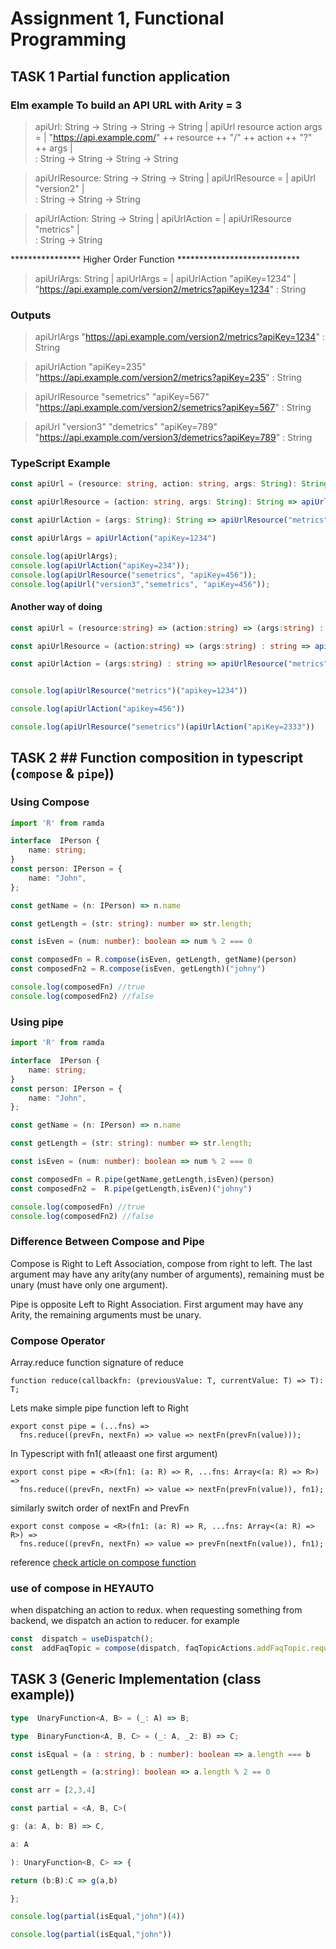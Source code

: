 # Assignment 1, Functional Programming

## TASK 1   Partial function application

### Elm example To build an API URL  with Arity = 3

> apiUrl: String -> String -> String -> String
| apiUrl resource action args =
|   "https://api.example.com/" ++ resource ++ "/" ++ action ++ "?" ++ args
|   
<function> : String -> String -> String -> String


> apiUrlResource: String -> String -> String
| apiUrlResource =
|   apiUrl "version2"
|   
<function> : String -> String -> String

> apiUrlAction: String -> String
| apiUrlAction =
|   apiUrlResource "metrics"
|   
<function> : String -> String

**************** Higher Order Function ****************************
> apiUrlArgs: String
| apiUrlArgs =
|   apiUrlAction "apiKey=1234"
|   
"https://api.example.com/version2/metrics?apiKey=1234" : String

### Outputs
> apiUrlArgs
"https://api.example.com/version2/metrics?apiKey=1234" : String

> apiUrlAction "apiKey=235"
"https://api.example.com/version2/metrics?apiKey=235" : String

> apiUrlResource "semetrics" "apiKey=567"
"https://api.example.com/version2/semetrics?apiKey=567" : String

> apiUrl "version3" "demetrics" "apiKey=789"
"https://api.example.com/version3/demetrics?apiKey=789" : String






### TypeScript Example
```ts
const apiUrl = (resource: string, action: string, args: String): String => `https://api.example.com/${resource}/${action}?${args}`;

const apiUrlResource = (action: string, args: String): String => apiUrl("version2",action,args)

const apiUrlAction = (args: String): String => apiUrlResource("metrics",args)

const apiUrlArgs = apiUrlAction("apiKey=1234")

console.log(apiUrlArgs);
console.log(apiUrlAction("apiKey=234"));
console.log(apiUrlResource("semetrics", "apiKey=456"));
console.log(apiUrl("version3","semetrics", "apiKey=456"));
```
#### Another way of doing
```ts
const apiUrl = (resource:string) => (action:string) => (args:string) : string=> `https://api.example.com/${resource}/${action}?${args}`

const apiUrlResource = (action:string) => (args:string) : string => apiUrl("version2")(action)(args)

const apiUrlAction = (args:string) : string => apiUrlResource("metrics")(args)


console.log(apiUrlResource("metrics")("apikey=1234"))

console.log(apiUrlAction("apikey=456"))

console.log(apiUrlResource("semetrics")(apiUrlAction("apiKey=2333"))
```

## TASK 2   ## Function composition in typescript (`compose`  &  `pipe`))

### Using Compose

```ts
import 'R' from ramda

interface  IPerson {
	name: string;
}
const person: IPerson = {
	name: "John",
};

const getName = (n: IPerson) => n.name

const getLength = (str: string): number => str.length;

const isEven = (num: number): boolean => num % 2 === 0

const composedFn = R.compose(isEven, getLength, getName)(person)
const composedFn2 = R.compose(isEven, getLength)("johny")

console.log(composedFn) //true
console.log(composedFn2) //false
```
 
 ### Using pipe

```ts
import 'R' from ramda

interface  IPerson {
	name: string;
}
const person: IPerson = {
	name: "John",
};

const getName = (n: IPerson) => n.name

const getLength = (str: string): number => str.length;

const isEven = (num: number): boolean => num % 2 === 0

const composedFn = R.pipe(getName,getLength,isEven)(person)
const composedFn2 =  R.pipe(getLength,isEven)("johny")

console.log(composedFn) //true
console.log(composedFn2) //false
```
### Difference Between Compose and Pipe

Compose is Right to Left Association, compose from right to left. The last argument may have any arity(any number of arguments), remaining must be unary (must have only one argument).

Pipe is opposite Left to Right Association. First argument may have any Arity, the remaining arguments must be unary.

### Compose Operator

Array.reduce function
signature of reduce
```
function reduce(callbackfn: (previousValue: T, currentValue: T) => T): T;
```
Lets make simple pipe function left to Right
```
export const pipe = (...fns) =>
  fns.reduce((prevFn, nextFn) => value => nextFn(prevFn(value)));
```
In Typescript with fn1( atleaast one first argument)
```
export const pipe = <R>(fn1: (a: R) => R, ...fns: Array<(a: R) => R>) =>
  fns.reduce((prevFn, nextFn) => value => nextFn(prevFn(value)), fn1);
```
similarly switch order of nextFn and PrevFn

```
export const compose = <R>(fn1: (a: R) => R, ...fns: Array<(a: R) => R>) =>
  fns.reduce((prevFn, nextFn) => value => prevFn(nextFn(value)), fn1);
```
reference [check article on compose function](https://dev.to/ascorbic/creating-a-typed-compose-function-in-typescript-3-351i)

### use of compose in HEYAUTO

when dispatching an action to redux. when requesting something from backend, we dispatch an action to reducer. 
for example 
```ts
const  dispatch = useDispatch();
const  addFaqTopic = compose(dispatch, faqTopicActions.addFaqTopic.request);
```

## TASK 3  (Generic Implementation (class example))

```ts
type  UnaryFunction<A, B> = (_: A) => B;

type  BinaryFunction<A, B, C> = (_: A, _2: B) => C;

const isEqual = (a : string, b : number): boolean => a.length === b

const getLength = (a:string): boolean => a.length % 2 == 0

const arr = [2,3,4]

const partial = <A, B, C>(

g: (a: A, b: B) => C,

a: A

): UnaryFunction<B, C> => {

return (b:B):C => g(a,b)

};

console.log(partial(isEqual,"john")(4))

console.log(partial(isEqual,"john"))
```
